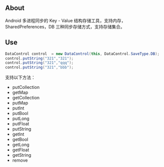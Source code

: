 
## About

Android 多进程同步的 Key - Value 结构存储工具，支持内存，SharedPreferences，DB 三种同步存储方式，支持存储集合。

## Use

```java
DataControl control  = new DataControl(this, DataControl.SaveType.DB);
control.putString("321","321");
control.putString("321","qqq");
control.putString("321","bbb");
```

支持以下方法：

- putCollection
- getMap
- getCollection
- putMap
- putInt
- putBool
- putLong
- putFloat
- putString
- getInt
- getBool
- getLong
- getFloat
- getString
- remove